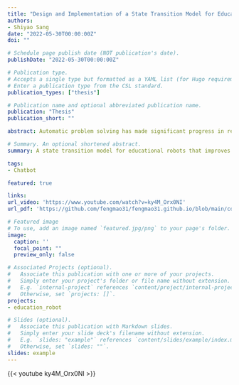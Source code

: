 ```yaml
---
title: "Design and Implementation of a State Transition Model for Educational Robot Tutoring Math Homework"
authors:
- Shiyao Sang
date: "2022-05-30T00:00:00Z"
doi: ""

# Schedule page publish date (NOT publication's date).
publishDate: "2022-05-30T00:00:00Z"

# Publication type.
# Accepts a single type but formatted as a YAML list (for Hugo requirements).
# Enter a publication type from the CSL standard.
publication_types: ["thesis"]

# Publication name and optional abbreviated publication name.
publication: "Thesis"
publication_short: ""

abstract: Automatic problem solving has made significant progress in recent years, and its technology can already solve some of the simple math problems. Educational robots can be combined with automated problem-solving engines to tutor children's math homework and avoid the drawbacks associated with problem from Tipaipai model software. Because the math homework tutoring process is characterized by multiple rounds of interaction and multiple roles, the management of state transitions has its own complexity. The state transition management also directly determines the service quality of the system. The thesis first identifies the set of states in math homework tutoring, and designs a state transition model to cover the states. The thesis implements an educational robot tutoring math homework system based on the model, including a dialogue manager that completes multiple rounds of tutoring activity interaction and a multi-channel collaborative control system for the robot. Through experiments on top of the NAO robot, it is verified that the state transition of the model can effectively solve the problem of multiple rounds of interaction regarding homework tutoring and the problem of multiple roles participating in tutoring activities in homework tutoring.

# Summary. An optional shortened abstract.
summary: A state transition model for educational robots that improves multi-round math tutoring interactions and ensures ethical safety for children.

tags:
- Chatbot

featured: true

links:
url_video: 'https://www.youtube.com/watch?v=ky4M_Orx0NI'
url_pdf: 'https://github.com/fengmao31/fengmao31.github.io/blob/main/content/publication/thesis_education_robot/JI_thesis_paper3_0.pdf'

# Featured image
# To use, add an image named `featured.jpg/png` to your page's folder. 
image:
  caption: ''
  focal_point: ""
  preview_only: false

# Associated Projects (optional).
#   Associate this publication with one or more of your projects.
#   Simply enter your project's folder or file name without extension.
#   E.g. `internal-project` references `content/project/internal-project/index.md`.
#   Otherwise, set `projects: []`.
projects:
- education_robot

# Slides (optional).
#   Associate this publication with Markdown slides.
#   Simply enter your slide deck's filename without extension.
#   E.g. `slides: "example"` references `content/slides/example/index.md`.
#   Otherwise, set `slides: ""`.
slides: example
---
```


{{< youtube ky4M_Orx0NI >}}
